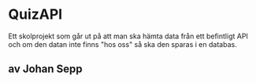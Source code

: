 # QuizAPI

Ett skolprojekt som går ut på att man ska hämta data från ett befintligt API och om den datan inte finns "hos oss" så ska den sparas i en databas.

## av Johan Sepp
